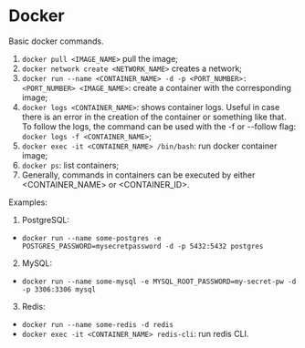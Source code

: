 # Docker

Basic docker commands.

1. `docker pull <IMAGE_NAME>` pull the image;
2. `docker network create <NETWORK_NAME>` creates a network;
3. `docker run --name <CONTAINER_NAME> -d -p <PORT_NUMBER>:<PORT_NUMBER> <IMAGE_NAME>`: create a container with the corresponding image;
4. `docker logs <CONTAINER_NAME>`: shows container logs. Useful in case there is an error in the creation of the container or something like that. To follow the logs, the command can be used with the -f or --follow flag: `docker logs -f <CONTAINER_NAME>`;
5. `docker exec -it <CONTAINER_NAME> /bin/bash`: run docker container image;
6. `docker ps`: list containers;
7. Generally, commands in containers can be executed by either <CONTAINER_NAME> or <CONTAINER_ID>.

Examples:

1. PostgreSQL:

- `docker run --name some-postgres -e POSTGRES_PASSWORD=mysecretpassword -d -p 5432:5432 postgres`

2. MySQL:

- `docker run --name some-mysql -e MYSQL_ROOT_PASSWORD=my-secret-pw -d -p 3306:3306 mysql`

3. Redis:

- `docker run --name some-redis -d redis`
- `docker exec -it <CONTAINER_NAME> redis-cli`: run redis CLI.
